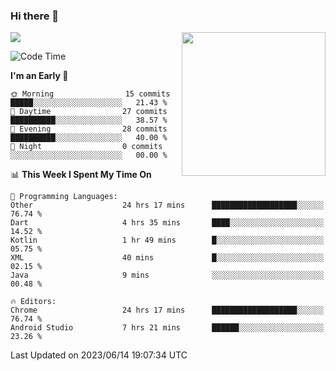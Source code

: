 ### Hi there 👋

![](https://metrics.lecoq.io/itaowu?template=classic&config.timezone=Asia%2FShanghai)
<img align='right' src="https://media.giphy.com/media/M9gbBd9nbDrOTu1Mqx/giphy.gif" width="230">

<!--START_SECTION:waka-->
![Code Time](http://img.shields.io/badge/Code%20Time-78%20hrs-blue)

**I'm an Early 🐤** 

```text
🌞 Morning                15 commits          █████░░░░░░░░░░░░░░░░░░░░   21.43 % 
🌆 Daytime                27 commits          ██████████░░░░░░░░░░░░░░░   38.57 % 
🌃 Evening                28 commits          ██████████░░░░░░░░░░░░░░░   40.00 % 
🌙 Night                  0 commits           ░░░░░░░░░░░░░░░░░░░░░░░░░   00.00 % 
```


📊 **This Week I Spent My Time On** 

```text
💬 Programming Languages: 
Other                    24 hrs 17 mins      ███████████████████░░░░░░   76.74 % 
Dart                     4 hrs 35 mins       ████░░░░░░░░░░░░░░░░░░░░░   14.52 % 
Kotlin                   1 hr 49 mins        █░░░░░░░░░░░░░░░░░░░░░░░░   05.75 % 
XML                      40 mins             █░░░░░░░░░░░░░░░░░░░░░░░░   02.15 % 
Java                     9 mins              ░░░░░░░░░░░░░░░░░░░░░░░░░   00.48 % 

🔥 Editors: 
Chrome                   24 hrs 17 mins      ███████████████████░░░░░░   76.74 % 
Android Studio           7 hrs 21 mins       ██████░░░░░░░░░░░░░░░░░░░   23.26 % 
```


 Last Updated on 2023/06/14 19:07:34 UTC
<!--END_SECTION:waka-->

<!--
**itaowu/itaowu** is a ✨ _special_ ✨ repository because its `README.md` (this file) appears on your GitHub profile.

Here are some ideas to get you started:

- 🔭 I’m currently working on ...
- 🌱 I’m currently learning ...
- 👯 I’m looking to collaborate on ...
- 🤔 I’m looking for help with ...
- 💬 Ask me about ...
- 📫 How to reach me: ...
- 😄 Pronouns: ...
- ⚡ Fun fact: ...
-->
